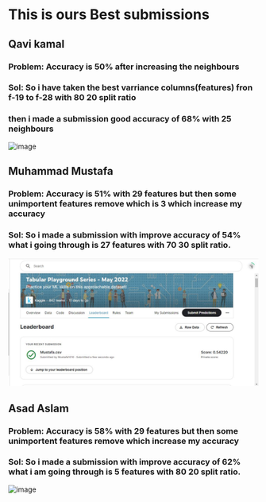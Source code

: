 # This is ours Best submissions 

## Qavi kamal
### Problem: Accuracy is 50% after increasing the neighbours 
### Sol: So i have taken the best varriance columns(features) fron f-19 to f-28 with 80 20 split ratio 
### then i made a submission good accuracy of 68% with 25 neighbours
![image](https://user-images.githubusercontent.com/99618952/169413289-039ea845-a664-46e0-89d6-8d75adfa4aee.png)
## Muhammad Mustafa 
### Problem: Accuracy is 51% with 29 features but then some unimportent features remove which is 3 which increase my accuracy
### Sol: So i made a submission with improve accuracy of 54% what i going through is 27 features with 70 30 split ratio.
![image](https://github.com/qavikamal2323/Ai266-spring22/blob/0d6343b298fb69de93773990d4faf514372bc38c/Project/Mustafa-lidstone.JPG)
## Asad Aslam
### Problem: Accuracy is 58% with 29 features but then some unimportent features remove which increase my accuracy
### Sol: So i made a submission with improve accuracy of 62% what i am going through is 5 features with 80 20 split ratio.
![image](https://user-images.githubusercontent.com/92552475/169676212-be5563aa-2a22-465b-88e2-f59f1da7f3d5.png)
